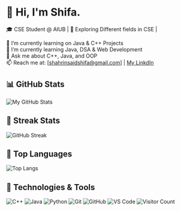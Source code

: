 # 👋 Hi, I'm Shifa.  
🎓 CSE Student @ AIUB | 🚀 Exploring Different fields in CSE |  

🔭 I’m currently learning on Java & C++ Projects  
🌱 I’m currently learning Java, DSA & Web Development  
💬 Ask me about C++, Java, and OOP  
📫 Reach me at: [shahrinsaidshifa@gmail.com] | [My LinkdIn](https://www.linkedin.com/in/sayed-student-302696331/)  
## 📊 GitHub Stats  
![My GitHub Stats](https://github-readme-stats.vercel.app/api?username=SayedShifa&show_icons=true&theme=dark)
## 🚀 Streak Stats  
![GitHub Streak](https://github-readme-streak-stats.herokuapp.com/?user=SayedShifa&theme=dark)
## 📌 Top Languages  
![Top Langs](https://github-readme-stats.vercel.app/api/top-langs/?username=SayedShifa&layout=compact&theme=tokyonight)
## 🔧 Technologies & Tools
![C++](https://img.shields.io/badge/-C++-00599C?style=flat-square&logo=cplusplus)
![Java](https://img.shields.io/badge/-Java-007396?style=flat-square&logo=java)
![Python](https://img.shields.io/badge/-Python-3776AB?style=flat-square&logo=python)
![Git](https://img.shields.io/badge/-Git-F05032?style=flat-square&logo=git)
![GitHub](https://img.shields.io/badge/-GitHub-181717?style=flat-square&logo=github)
![VS Code](https://img.shields.io/badge/-VS%20Code-007ACC?style=flat-square&logo=visual-studio-code)
![Visitor Count](https://komarev.com/ghpvc/?username=SayedShifa&color=blue)


